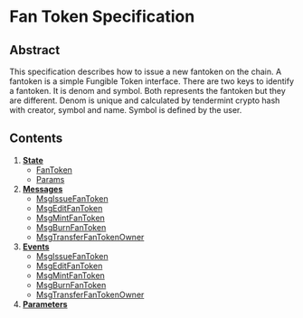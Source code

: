 # Fan Token Specification

## Abstract
This specification describes how to issue a new fantoken on the chain. A fantoken is a simple Fungible Token interface.
There are two keys to identify a fantoken. It is denom and symbol.
Both represents the fantoken but they are different.
Denom is unique and calculated by tendermint crypto hash with creator, symbol and name.
Symbol is defined by the user.

## Contents

1. **[State](01_state.md)**
    - [FanToken](01_state.md#FanToken)
    - [Params](01_state.md#Params)
2. **[Messages](02_messages.md)**
    - [MsgIssueFanToken](02_messages.md#MsgIssueFanToken)
    - [MsgEditFanToken](02_messages.md#MsgEditFanToken)
    - [MsgMintFanToken](02_messages.md#MsgMintFanToken)
    - [MsgBurnFanToken](02_messages.md#MsgBurnFanToken)
    - [MsgTransferFanTokenOwner](02_messages.md#MsgTransferFanTokenOwner)
3. **[Events](03_events.md)**
    - [MsgIssueFanToken](03_events.md#MsgIssueFanToken)
    - [MsgEditFanToken](03_events.md#MsgEditFanToken)
    - [MsgMintFanToken](03_events.md#MsgMintFanToken)
    - [MsgBurnFanToken](03_events.md#MsgBurnFanToken)
    - [MsgTransferFanTokenOwner](03_events.md#MsgTransferFanTokenOwner)
4. **[Parameters](04_params.md)**